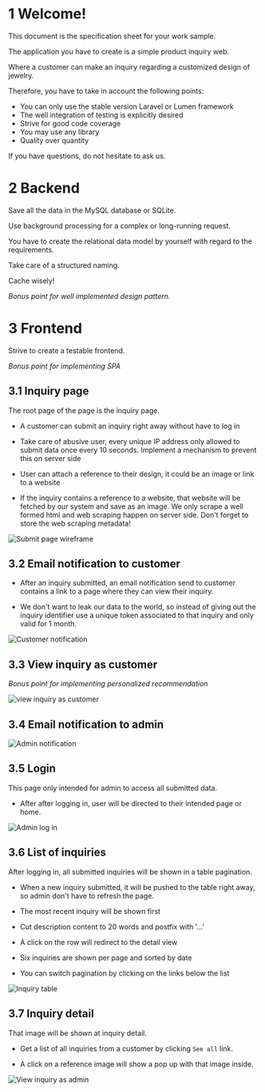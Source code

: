 # 1 Welcome!

This document is the specification sheet for your work sample.

The application you have to create is a simple product inquiry web.

Where a customer can make an inquiry regarding a customized design of jewelry.

Therefore, you have to take in account the following points:

* You can only use the stable version Laravel or Lumen framework
* The well integration of testing is explicitly desired
* Strive for good code coverage
* You may use any library
* Quality over quantity

If you have questions, do not hesitate to ask us.

# 2 Backend

Save all the data in the MySQL database or SQLite.

Use background processing for a complex or long-running request.

You have to create the relational data model by yourself with regard to the requirements.

Take care of a structured naming.

Cache wisely!

*Bonus point for well implemented design pattern.*

# 3 Frontend

Strive to create a testable frontend.

*Bonus point for implementing SPA*

## 3.1 Inquiry page

The root page of the page is the inquiry page.

* A customer can submit an inquiry right away without have to log in

* Take care of abusive user, every unique IP address only allowed to submit data once every 10 seconds.
Implement a mechanism to prevent this on server side

* User can attach a reference to their design, it could be an image or link to a website

* If the inquiry contains a reference to a website, that website will be fetched by our system and save as an image.  We only scrape a well formed html and web scraping happen on server side.
Don't forget to store the web scraping metadata!

![Submit page wireframe](./submit_form.png)

## 3.2 Email notification to customer

* After an inquiry submitted, an email notification send to customer contains a link to 
a page where they can view their inquiry.

* We don't want to leak our data to the world, so instead of giving out the inquiry identifier use a unique token associated to that inquiry and only valid for 1 month.

![Customer notification](./email_customer.png)

## 3.3 View inquiry as customer

*Bonus point for implementing personalized recommendation*

![view inquiry as customer](./detail_customer.png)

## 3.4 Email notification to admin

![Admin notification](./email_admin.png)

## 3.5 Login

This page only intended for admin to access all submitted data.

* After after logging in, user will be directed to their intended page or home.

![Admin log in](./login.png)

## 3.6 List of inquiries

After logging in, all submitted inquiries will be shown in a table pagination.

* When a new inquiry submitted, it will be pushed to the table right away, so admin don't have to refresh the page.

* The most recent inquiry will be shown first

* Cut description content to 20 words and postfix with '...'

* A click on the row will redirect to the detail view

* Six inquiries are shown per page and sorted by date

* You can switch pagination by clicking on the links below the list

![Inquiry table](./inquiries_list.png)


## 3.7 Inquiry detail

That image will be shown at inquiry detail.

* Get a list of all inquiries from a customer by clicking `See all` link.

* A click on a reference image will show a pop up with that image inside.

![View inquiry as admin](./detail_admin.png)
